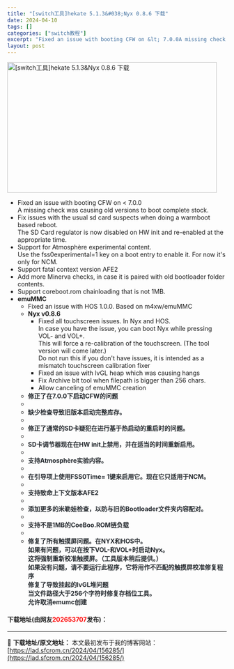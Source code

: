 ```yaml
---
title: "[switch工具]hekate 5.1.3&#038;Nyx 0.8.6 下载"
date: 2024-04-10
tags: []
categories: ["switch教程"]
excerpt: "Fixed an issue with booting CFW on &lt; 7.0.0A missing check was causing old versions to boot complete stock. Fix issues with the usual sd card suspec&hellip;"
layout: post
---
```


 <p><img src="https://lad.sfcrom.cn/wp-content/uploads/2024/04/20240410_66162c22eec78.webp" style="width: 481px; height: 300px;" alt="[switch工具]hekate 5.1.3&amp;Nyx 0.8.6 下载" /></p> <ul> <li>Fixed an issue with booting CFW on &lt; 7.0.0<br />A missing check was causing old versions to boot complete stock.</li> <li>Fix issues with the usual sd card suspects when doing a warmboot based reboot.<br />The SD Card regulator is now disabled on HW init and re-enabled at the appropriate time.</li> <li>Support for Atmosph&egrave;re experimental content.<br />Use the fss0experimental=1 key on a boot entry to enable it. For now it&#39;s only for NCM.</li> <li>Support fatal context version AFE2</li> <li>Add more Minerva checks, in case it is paired with old bootloader folder contents.</li> <li>Support coreboot.rom chainloading that is not 1MB.</li> <li><strong>emuMMC</strong> <ul> <li>Fixed an issue with HOS 1.0.0. Based on&nbsp;<font><font>m4xw/emuMMC</font></font></li> <li><strong>Nyx v0.8.6</strong> <ul> <li>Fixed all touchscreen issues. In Nyx and HOS.<br />In case you have the issue, you can boot Nyx while pressing VOL- and VOL+.<br />This will force a re-calibration of the touchscreen. (The tool version will come later.)<br />Do not run this if you don&#39;t have issues, it is intended as a mismatch touchscreen calibration fixer</li> <li>Fixed an issue with lvGL heap which was causing hangs</li> <li>Fix Archive bit tool when filepath is bigger than 256 chars.</li> <li>Allow canceling of emuMMC creation</li> </ul></li> <li><font face="-apple-system, BlinkMacSystemFont, Segoe UI, Helvetica, Arial, sans-serif, Apple Color Emoji, Segoe UI Emoji"><font color="#24292e"><font><strong>修正了在7.0.0下启动CFW的问题</strong></font></font></font></li> <li>&nbsp;</li> <li><font face="-apple-system, BlinkMacSystemFont, Segoe UI, Helvetica, Arial, sans-serif, Apple Color Emoji, Segoe UI Emoji"><font color="#24292e"><font><strong>缺少检查导致旧版本启动完整库存。</strong></font></font></font></li> <li>&nbsp;</li> <li><font face="-apple-system, BlinkMacSystemFont, Segoe UI, Helvetica, Arial, sans-serif, Apple Color Emoji, Segoe UI Emoji"><font color="#24292e"><font><strong>修正了通常的SD卡疑犯在进行基于热启动的重启时的问题。</strong></font></font></font></li> <li>&nbsp;</li> <li><font face="-apple-system, BlinkMacSystemFont, Segoe UI, Helvetica, Arial, sans-serif, Apple Color Emoji, Segoe UI Emoji"><font color="#24292e"><font><strong>SD卡调节器现在在HW init上禁用，并在适当的时间重新启用。</strong></font></font></font></li> <li>&nbsp;</li> <li><font face="-apple-system, BlinkMacSystemFont, Segoe UI, Helvetica, Arial, sans-serif, Apple Color Emoji, Segoe UI Emoji"><font color="#24292e"><font><strong>支持Atmosph&egrave;re实验内容。</strong></font></font></font></li> <li>&nbsp;</li> <li><font face="-apple-system, BlinkMacSystemFont, Segoe UI, Helvetica, Arial, sans-serif, Apple Color Emoji, Segoe UI Emoji"><font color="#24292e"><font><strong>在引导项上使用FSS0Time= 1键来启用它。现在它只适用于NCM。</strong></font></font></font></li> <li>&nbsp;</li> <li><font face="-apple-system, BlinkMacSystemFont, Segoe UI, Helvetica, Arial, sans-serif, Apple Color Emoji, Segoe UI Emoji"><font color="#24292e"><font><strong>支持致命上下文版本AFE2</strong></font></font></font></li> <li>&nbsp;</li> <li><font face="-apple-system, BlinkMacSystemFont, Segoe UI, Helvetica, Arial, sans-serif, Apple Color Emoji, Segoe UI Emoji"><font color="#24292e"><font><strong>添加更多的米勒娃检查，以防与旧的Bootloader文件夹内容配对。</strong></font></font></font></li> <li>&nbsp;</li> <li><font face="-apple-system, BlinkMacSystemFont, Segoe UI, Helvetica, Arial, sans-serif, Apple Color Emoji, Segoe UI Emoji"><font color="#24292e"><font><strong>支持不是1MB的CoeBoo.ROM链负载</strong></font></font></font></li> <li>&nbsp;</li> <li><font face="-apple-system, BlinkMacSystemFont, Segoe UI, Helvetica, Arial, sans-serif, Apple Color Emoji, Segoe UI Emoji"><font color="#24292e"><font><strong>修复了所有触摸屏问题。在NYX和HOS中。<br />如果有问题，可以在按下VOL-和VOL+时启动Nyx。<br />这将强制重新校准触摸屏。（工具版本稍后提供。）<br />如果没有问题，请不要运行此程序，它将用作不匹配的触摸屏校准修复程序<br />修复了导致挂起的lvGL堆问题<br />当文件路径大于256个字符时修复存档位工具。<br />允许取消emumc创建</strong></font></font></font></li> </ul></li> </ul> <p><h4>下载地址(由网友<font color="red">202653707</font>发布)：</h4></p> 

---
📖 **下载地址/原文地址：** 本文最初发布于我的博客网站：[https://lad.sfcrom.cn/2024/04/156285/](https://lad.sfcrom.cn/2024/04/156285/)
